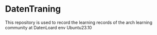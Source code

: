 # DatenTraning
This repository is used to record the learning records of the arch learning community at DatenLoard
env Ubuntu23.10